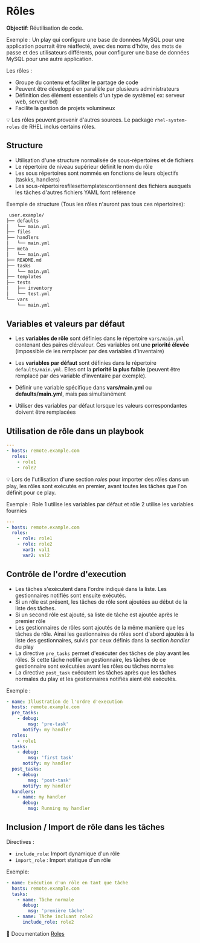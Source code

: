 # Rôles

**Objectif**: Réutilisation de code.

Exemple : Un play qui configure une base de données MySQL pour une application pourrait être réaffecté, avec des noms d'hôte, des mots de passe et des utilisateurs différents, pour configurer une base de données MySQL pour une autre application.

Les rôles :

- Groupe du contenu et faciliter le partage de code
- Peuvent être développé en parallèle par plusieurs administrateurs
- Définition des élément essentiels d'un type de système( ex: serveur web, serveur bd)
- Facilite la gestion de projets volumineux

:bulb: Les rôles peuvent provenir d'autres sources. Le package `rhel-system-roles` de RHEL inclus certains rôles.

## Structure

- Utilisation d'une structure normalisée de sous-répertoires et de fichiers
- Le répertoire de niveau supérieur définit le nom du rôle
- Les sous répertoires sont nommés en fonctions de leurs objectifs (taskks, handlers)
- Les sous-répertoiresfilesettemplatescontiennent des fichiers auxquels les tâches d'autres fichiers YAML font référence

Exemple de structure (Tous les rôles n'auront pas tous ces répertoires):

```txt
 user.example/
├── defaults
│   └── main.yml
├── files
├── handlers
│   └── main.yml
├── meta
│   └── main.yml
├── README.md
├── tasks
│   └── main.yml
├── templates
├── tests
│   ├── inventory
│   └── test.yml
└── vars
    └── main.yml
```

## Variables et valeurs par défaut

- Les **variables de rôle** sont définies dans le répertoire `vars/main.yml` contenant des paires clé:valeur. Ces variables ont une **priorité élevée** (impossible de les remplacer par des variables d'inventaire)

- Les **variables par défaut** sont définies dans le répertoire `defaults/main.yml`. Elles ont la **priorité la plus faible** (peuvent être remplacé par des variable d'inventaire par exemple).

- Définir une variable spécifique dans **vars/main.yml** ou **defaults/main.yml**, mais pas simultanément

- Utiliser des variables par défaut lorsque les valeurs correspondantes doivent être remplacées

## Utilisation de rôle dans un playbook

```yml
---
- hosts: remote.example.com
  roles:
    - role1
    - role2
```

:bulb: Lors de l'utilisation d'une section *roles* pour importer des rôles dans un play, les rôles sont exécutés en premier, avant toutes les tâches que l'on définit pour ce play.

Exemple : Role 1 utilise les variables par défaut et rôle 2 utilise les variables fournies

```yml
---
- hosts: remote.example.com
  roles:
    - role: role1
    - role: role2
      var1: val1
      var2: val2
```

## Contrôle de l'ordre d'execution

- Les tâches s'exécutent dans l'ordre indiqué dans la liste. Les gestionnaires notifiés sont ensuite exécutés.
- Si un rôle est présent, les tâches de rôle sont ajoutées au début de la liste des tâches.
- Si un second rôle est ajouté, sa liste de tâche est ajoutée après le premier rôle
- Les gestionnaires de rôles sont ajoutés de la même manière que les tâches de rôle. Ainsi les gestionnaires de rôles sont d'abord ajoutés à la liste des gestionnaires, suivis par ceux définis dans la section *handler* du play
- La directive `pre_tasks` permet d'exécuter des tâches de play avant les rôles. Si cette tâche notifie un gestionnaire, les tâches de ce gestionnaire sont exécutées avant les rôles ou tâches normales
- La directive `post_task` exécutent les tâches après que les tâches normales du play et les gestionnaires notifiés aient été exécutés.

Exemple :

```yml
- name: Illustration de l'ordre d'execution
  hosts: remote.example.com
  pre_tasks:
    - debug:
        msg: 'pre-task'
      notify: my handler
  roles:
    - role1
  tasks:
    - debug:
        msg: 'first task'
      notify: my handler
  post_tasks:
    - debug:
        msg: 'post-task'
      notify: my handler
  handlers:
    - name: my handler
      debug:
        msg: Running my handler
```

## Inclusion / Import de rôle dans les tâches

Directives :

- `include_role`: Import dynamique d'un rôle
- `import_role` : Import statique d'un rôle

Exemple:

```yml
- name: Exécution d'un rôle en tant que tâche
  hosts: remote.example.com
  tasks:
    - name: Tâche normale
      debug:
        msg: 'première tâche'
    - name: Tâche incluant role2
      include_role: role2
```

:notebook: Documentation
[Roles](https://docs.ansible.com/ansible/2.7/user_guide/playbooks_reuse_roles.html)
